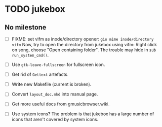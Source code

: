 TODO jukebox
============


No milestone
------------

  - [ ] FIXME: set vifm as inode/directory opener:
        `gio mime inode/directory vifm`
        Now, try to open the directory from jukebox using vifm:
        Right click on song, choose "Open containing folder".
        The trouble may hide in `sub run_system_cmd()`.

  - [ ] Use `gtk-leave-fullscreen` for fullscreen icon.

  - [ ] Get rid of `Gettext` artefacts.

  - [ ] Write new Makefile (current is broken).

  - [ ] Convert `layout_doc.mkd` into manual page.

  - [ ] Get more useful docs from gmusicbrowser.wiki.

  - [ ] Use system icons?
        The problem is that jukebox has a large number of icons that
        aren't covered by system icons.
